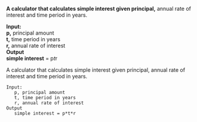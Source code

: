 <b>A calculator that calculates simple interest given principal,</b> annual rate of interest and time period in years.<br />

<b>Input:<br /></b>
<b> p,</b> principal amount<br />
<b> t,</b> time period in years<br />
<b> r,</b> annual rate of interest<br />
<b>Output<br /></b>
<b>simple interest</b> = p*t*r<br />

A calculator that calculates simple interest given principal, annual rate of interest and time period in years.

```
Input:
   p, principal amount
   t, time period in years
   r, annual rate of interest
Output
   simple interest = p*t*r
```
